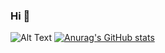 ### Hi 👋

![Alt Text](https://i.pinimg.com/originals/bf/62/ba/bf62bafc2d02f3e14a6b80f68d1b0ffa.gif) [![Anurag's GitHub stats](https://github-readme-stats.vercel.app/api?username=Vulquimar-Silva)](https://github.com/anuraghazra/github-readme-stats)

